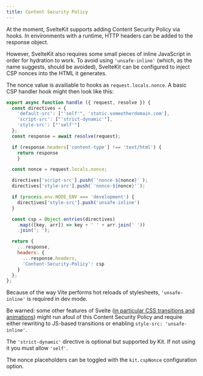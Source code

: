 ```yaml
---
title: Content Security Policy
---
```


At the moment, SvelteKit supports adding Content Security Policy via hooks. In environments with a runtime, HTTP headers can be added to the response object.

However, SvelteKit also requires some small pieces of inline JavaScript in order for hydration to work. To avoid using `'unsafe-inline'` (which, as the name suggests, should be avoided), SvelteKit can be configured to inject CSP nonces into the HTML it generates.

The nonce value is availiable to hooks as `request.locals.nonce`. A basic CSP handler hook might then look like this:

```javascript
export async function handle ({ request, resolve }) {
  const directives = {
    'default-src': ["'self'", 'static.someotherdomain.com'],
    'script-src': ["'strict-dynamic'"],
    'style-src': ["'self'"]
  };
  const response = await resolve(request);

  if (response.headers['content-type'] !== 'text/html') {
  	return response
	}

  const nonce = request.locals.nonce;

  directives['script-src'].push(`'nonce-${nonce}'`);
  directives['style-src'].push(`'nonce-${nonce}'`);

  if (process.env.NODE_ENV === 'development') {
    directives['style-src'].push('unsafe-inline')
  }

  const csp = Object.entries(directives)
    .map(([key, arr]) => key + ' ' + arr.join(' '))
    .join('; ');

  return {
    ...response,
    headers: {
      ...response.headers,
      'Content-Security-Policy': csp
    }
  };
};
```

Because of the way Vite performs hot reloads of stylesheets, `'unsafe-inline'` is required in dev mode.

Be warned: some other features of Svelte ([in particular CSS transitions and animations](https://github.com/sveltejs/svelte/issues/6662)) might run afoul of this Content Security Policy and require either rewriting to JS-based transitions or enabling `style-src: 'unsafe-inline'`.

The `'strict-dynamic'` directive is optional but supported by Kit. If not using it you must allow `'self'`.

The nonce placeholders can be toggled with the `kit.cspNonce` configuration option.
